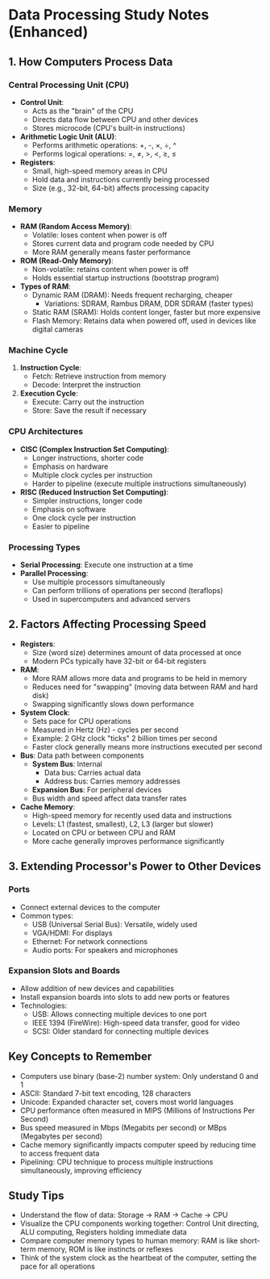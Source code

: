 # Data Processing Study Notes (Enhanced)

## 1. How Computers Process Data

### Central Processing Unit (CPU)
- **Control Unit**: 
  - Acts as the "brain" of the CPU
  - Directs data flow between CPU and other devices
  - Stores microcode (CPU's built-in instructions)
- **Arithmetic Logic Unit (ALU)**:
  - Performs arithmetic operations: +, -, ×, ÷, ^
  - Performs logical operations: =, ≠, >, <, ≥, ≤
- **Registers**: 
  - Small, high-speed memory areas in CPU
  - Hold data and instructions currently being processed
  - Size (e.g., 32-bit, 64-bit) affects processing capacity

### Memory
- **RAM (Random Access Memory)**:
  - Volatile: loses content when power is off
  - Stores current data and program code needed by CPU
  - More RAM generally means faster performance
- **ROM (Read-Only Memory)**:
  - Non-volatile: retains content when power is off
  - Holds essential startup instructions (bootstrap program)
- **Types of RAM**: 
  - Dynamic RAM (DRAM): Needs frequent recharging, cheaper
    - Variations: SDRAM, Rambus DRAM, DDR SDRAM (faster types)
  - Static RAM (SRAM): Holds content longer, faster but more expensive
  - Flash Memory: Retains data when powered off, used in devices like digital cameras

### Machine Cycle
1. **Instruction Cycle**: 
   - Fetch: Retrieve instruction from memory
   - Decode: Interpret the instruction
2. **Execution Cycle**: 
   - Execute: Carry out the instruction
   - Store: Save the result if necessary

### CPU Architectures
- **CISC (Complex Instruction Set Computing)**:
  - Longer instructions, shorter code
  - Emphasis on hardware
  - Multiple clock cycles per instruction
  - Harder to pipeline (execute multiple instructions simultaneously)
- **RISC (Reduced Instruction Set Computing)**:
  - Simpler instructions, longer code
  - Emphasis on software
  - One clock cycle per instruction
  - Easier to pipeline

### Processing Types
- **Serial Processing**: Execute one instruction at a time
- **Parallel Processing**: 
  - Use multiple processors simultaneously
  - Can perform trillions of operations per second (teraflops)
  - Used in supercomputers and advanced servers

## 2. Factors Affecting Processing Speed

- **Registers**: 
  - Size (word size) determines amount of data processed at once
  - Modern PCs typically have 32-bit or 64-bit registers
- **RAM**: 
  - More RAM allows more data and programs to be held in memory
  - Reduces need for "swapping" (moving data between RAM and hard disk)
  - Swapping significantly slows down performance
- **System Clock**: 
  - Sets pace for CPU operations
  - Measured in Hertz (Hz) - cycles per second
  - Example: 2 GHz clock "ticks" 2 billion times per second
  - Faster clock generally means more instructions executed per second
- **Bus**: Data path between components
  - **System Bus**: Internal 
    - Data bus: Carries actual data
    - Address bus: Carries memory addresses
  - **Expansion Bus**: For peripheral devices
  - Bus width and speed affect data transfer rates
- **Cache Memory**: 
  - High-speed memory for recently used data and instructions
  - Levels: L1 (fastest, smallest), L2, L3 (larger but slower)
  - Located on CPU or between CPU and RAM
  - More cache generally improves performance significantly

## 3. Extending Processor's Power to Other Devices

### Ports
- Connect external devices to the computer
- Common types:
  - USB (Universal Serial Bus): Versatile, widely used
  - VGA/HDMI: For displays
  - Ethernet: For network connections
  - Audio ports: For speakers and microphones

### Expansion Slots and Boards
- Allow addition of new devices and capabilities
- Install expansion boards into slots to add new ports or features
- Technologies: 
  - USB: Allows connecting multiple devices to one port
  - IEEE 1394 (FireWire): High-speed data transfer, good for video
  - SCSI: Older standard for connecting multiple devices

## Key Concepts to Remember

- Computers use binary (base-2) number system: Only understand 0 and 1
- ASCII: Standard 7-bit text encoding, 128 characters
- Unicode: Expanded character set, covers most world languages
- CPU performance often measured in MIPS (Millions of Instructions Per Second)
- Bus speed measured in Mbps (Megabits per second) or MBps (Megabytes per second)
- Cache memory significantly impacts computer speed by reducing time to access frequent data
- Pipelining: CPU technique to process multiple instructions simultaneously, improving efficiency

## Study Tips
- Understand the flow of data: Storage → RAM → Cache → CPU
- Visualize the CPU components working together: Control Unit directing, ALU computing, Registers holding immediate data
- Compare computer memory types to human memory: RAM is like short-term memory, ROM is like instincts or reflexes
- Think of the system clock as the heartbeat of the computer, setting the pace for all operations
